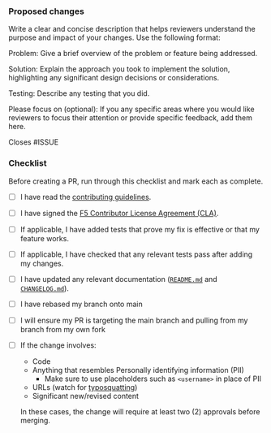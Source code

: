 ### Proposed changes

Write a clear and concise description that helps reviewers understand the purpose and impact of your changes. Use the
following format:

Problem: Give a brief overview of the problem or feature being addressed.

Solution: Explain the approach you took to implement the solution, highlighting any significant design decisions or
considerations.

Testing: Describe any testing that you did.

Please focus on (optional): If you any specific areas where you would like reviewers to focus their attention or provide
specific feedback, add them here.

Closes #ISSUE

### Checklist

Before creating a PR, run through this checklist and mark each as complete.

- [ ] I have read the [contributing guidelines](/CONTRIBUTING.md).
- [ ] I have signed the [F5 Contributor License Agreement (CLA)](https://github.com/f5/.github/blob/main/CLA/cla-markdown.md).
- [ ] If applicable, I have added tests that prove my fix is effective or that my feature works.
- [ ] If applicable, I have checked that any relevant tests pass after adding my changes.
- [ ] I have updated any relevant documentation ([`README.md`](/README.md) and [`CHANGELOG.md`](/CHANGELOG.md)).
- [ ] I have rebased my branch onto main
- [ ] I will ensure my PR is targeting the main branch and pulling from my branch from my own fork
- [ ] If the change involves:
  - Code
  - Anything that resembles Personally identifying information (PII)
    - Make sure to use placeholders such as `<username>` in place of PII
  - URLs (watch for [typosquatting](https://support.microsoft.com/en-us/topic/what-is-typosquatting-54a18872-8459-4d47-b3e3-d84d9a362eb0))
  - Significant new/revised content
    
  In these cases, the change will require at least two (2) approvals before merging. 

